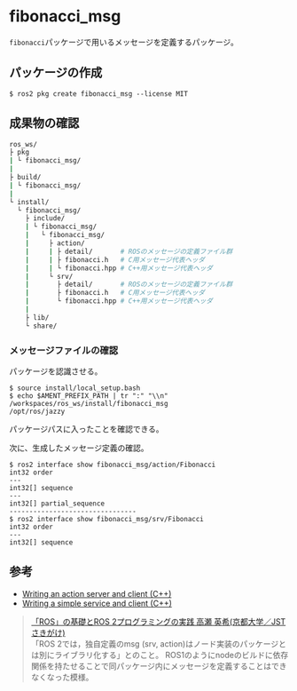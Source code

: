 # fibonacci_msg

`fibonacci`パッケージで用いるメッセージを定義するパッケージ。

## パッケージの作成

```console
$ ros2 pkg create fibonacci_msg --license MIT
```

## 成果物の確認

```bash
ros_ws/
├ pkg
| └ fibonacci_msg/
|
├ build/
| └ fibonacci_msg/
|
└ install/
  └ fibonacci_msg/
    ├ include/
    | └ fibonacci_msg/
    |   └ fibonacci_msg/
    |     ├ action/
    |     | ├ detail/       # ROSのメッセージの定義ファイル群
    |     | ├ fibonacci.h   # C用メッセージ代表ヘッダ
    |     | └ fibonacci.hpp # C++用メッセージ代表ヘッダ
    |     └ srv/
    |       ├ detail/       # ROSのメッセージの定義ファイル群
    |       ├ fibonacci.h   # C用メッセージ代表ヘッダ
    |       └ fibonacci.hpp # C++用メッセージ代表ヘッダ
    |
    ├ lib/
    └ share/
```

### メッセージファイルの確認

パッケージを認識させる。

```console
$ source install/local_setup.bash
$ echo $AMENT_PREFIX_PATH | tr ":" "\\n"
/workspaces/ros_ws/install/fibonacci_msg
/opt/ros/jazzy
```

パッケージパスに入ったことを確認できる。

次に、生成したメッセージ定義の確認。

```console
$ ros2 interface show fibonacci_msg/action/Fibonacci
int32 order
---
int32[] sequence
---
int32[] partial_sequence
--------------------------------
$ ros2 interface show fibonacci_msg/srv/Fibonacci
int32 order
---
int32[] sequence
```

## 参考

- [Writing an action server and client (C++)](https://docs.ros.org/en/jazzy/Tutorials/Intermediate/Writing-an-Action-Server-Client/Cpp.html#writing-an-action-server-and-client-c)
- [Writing a simple service and client (C++)](https://docs.ros.org/en/jazzy/Tutorials/Beginner-Client-Libraries/Writing-A-Simple-Cpp-Service-And-Client.html#writing-a-simple-service-and-client-c)

> [「ROS」の基礎とROS 2プログラミングの実践 ⾼瀬 英希(京都⼤学／JSTさきがけ)](http://lab3.kuis.kyoto-u.ac.jp/~takase/ros/4dashing.pdf)  
> 「ROS 2では，独⾃定義のmsg (srv, action)はノード実装のパッケージとは別にライブラリ化する」とのこと。
> ROS1のようにnodeのビルドに依存関係を持たせることで同パッケージ内にメッセージを定義することはできなくなった模様。

